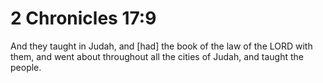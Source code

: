 # 2 Chronicles 17:9

And they taught in Judah, and [had] the book of the law of the LORD with them, and went about throughout all the cities of Judah, and taught the people.